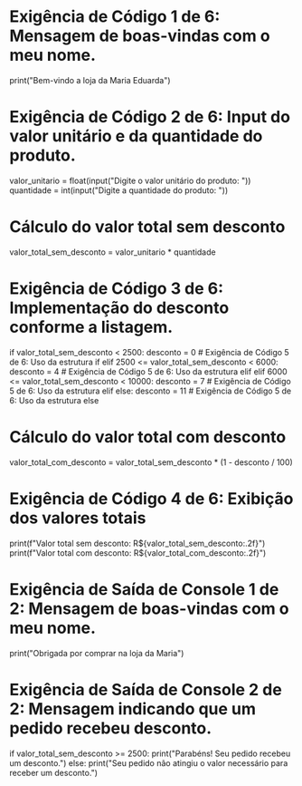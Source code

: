 # Exigência de Código 1 de 6: Mensagem de boas-vindas com o meu nome. 
print("Bem-vindo a loja da Maria Eduarda") 

# Exigência de Código 2 de 6: Input do valor unitário e da quantidade do produto. 
valor_unitario = float(input("Digite o valor unitário do produto: ")) 
quantidade = int(input("Digite a quantidade do produto: ")) 

# Cálculo do valor total sem desconto 
valor_total_sem_desconto = valor_unitario * quantidade 

# Exigência de Código 3 de 6: Implementação do desconto conforme a listagem. 
if valor_total_sem_desconto < 2500: 
 desconto = 0 # Exigência de Código 5 de 6: Uso da estrutura if 
elif 2500 <= valor_total_sem_desconto < 6000: 
 desconto = 4 # Exigência de Código 5 de 6: Uso da estrutura elif 
elif 6000 <= valor_total_sem_desconto < 10000: 
 desconto = 7 # Exigência de Código 5 de 6: Uso da estrutura elif 
else: 
 desconto = 11 # Exigência de Código 5 de 6: Uso da estrutura else 

# Cálculo do valor total com desconto 
valor_total_com_desconto = valor_total_sem_desconto * (1 - desconto / 100) 

# Exigência de Código 4 de 6: Exibição dos valores totais 
print(f"Valor total sem desconto: R${valor_total_sem_desconto:.2f}") 
print(f"Valor total com desconto: R${valor_total_com_desconto:.2f}") 

# Exigência de Saída de Console 1 de 2: Mensagem de boas-vindas com o meu nome. 
print("Obrigada por comprar na loja da Maria") 

# Exigência de Saída de Console 2 de 2: Mensagem indicando que um pedido recebeu desconto. 
if valor_total_sem_desconto >= 2500: 
 print("Parabéns! Seu pedido recebeu um desconto.") 
else: 
 print("Seu pedido não atingiu o valor necessário para receber um desconto.")
